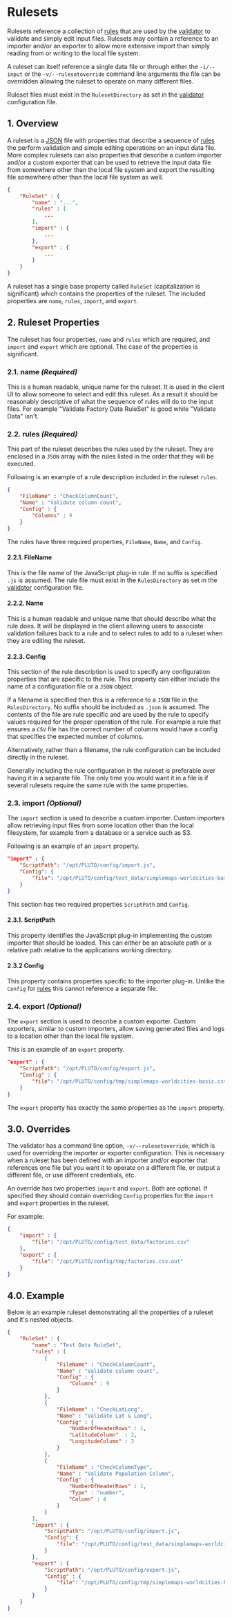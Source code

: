 # Rulesets

Rulesets reference a collection of [rules][rules] that are used by the [validator][validator] to validate and
simply edit input files. Rulesets may contain a reference to an importer and/or an exporter to allow more
extensive import than simply reading from or writing to the local file system.

A ruleset can itself reference a single data file or through either the `-i/--input` or the
`-v/--rulesetoverride` command line arguments the file can be overridden allowing the ruleset to operate
on many different files.

Ruleset files must exist in the `RulesetDirectory` as set in the [validator][validator] configuration
file.

## 1. Overview

A ruleset is a [JSON](http://www.json.org) file with properties that describe a sequence of [rules][rules] the perform validation
and simple editing operations on an input data file. More complex rulesets can also properties that describe
a custom importer and/or a custom exporter that can be used to retrieve the input data file from somewhere
other than the local file system and export the resulting file somewhere other than the local file system
as well.

```json
{
	"RuleSet" : {
		"name" : "...",
		"rules" : [
		    ...
		],
		"import" : {
			...
		},
		"export" : {
			...
		}
	}
}
```

A ruleset has a single base property called `RuleSet` (capitalization is significant) which contains the
properties of the ruleset. The included properties are `name`, `rules`, `import`, and `export`. 

## 2. Ruleset Properties

The ruleset has four properties, `name` and `rules` which are required, and `import` and `export` which are
optional. The case of the properties is significant.

### 2.1. name _(Required)_

This is a human readable, unique name for the ruleset. It is used in the client UI to allow someone to
select and edit this ruleset. As a result it should be reasonably descriptive of what the sequence of rules
will do to the input files. For example "Validate Factory Data RuleSet" is good while "Validate Data" isn't.

### 2.2. rules _(Required)_

This part of the ruleset describes the rules used by the ruleset. They are enclosed in a `JSON` array with
the rules listed in the order that they will be executed.

Following is an example of a rule description included in the ruleset `rules`.

```json
{
    "FileName" : "CheckColumnCount",
    "Name" : "Validate column count",
    "Config" : {
        "Columns" : 9
    }
}
```
The rules have three required properties, `FileName`, `Name`, and `Config`.

#### 2.2.1. FileName

This is the file name of the JavaScript plug-in rule. If no suffix is specified `.js` is assumed.
The rule file must exist in the `RulesDirectory` as set in the [validator][validator] configuration file.

#### 2.2.2. Name

This is a human readable and unique name that should describe what the rule does. It will be displayed
in the client allowing users to associate validation failures back to a rule and to select rules to
add to a ruleset when they are editing the ruleset.

#### 2.2.3. Config

This section of the rule description is used to specify any configuration properties that are specific
to the rule. This property can either include the name of a configuration file or a `JSON` object. 

If a filename is specified then this is a reference to a `JSON` file in the `RulesDirectory`. No suffix
should be included as `.json` is assumed. The contents of the file are rule specific and are used by the
rule to specify values required for the proper operation of the rule. For example a rule that ensures
a `CSV` file has the correct number of columns would have a config that specifies the expected
number of columns.

Alternatively, rather than a filename, the rule configuration can be included directly in the ruleset.

Generally including the rule configuration in the ruleset is preferable over having it in a separate file.
 The only time you would want it in a file is if several rulesets require the same rule with the same
 properties.
 
### 2.3. import _(Optional)_

The `import` section is used to describe a custom importer. Custom importers
 allow retrieving input files from some location other than the local
 filesystem, for example from a database or a service such as S3.
 
Following is an example of an `import` property.
 
```json
"import" : {
    "ScriptPath": "/opt/PLUTO/config/import.js",
    "Config": {
        "file": "/opt/PLUTO/config/test_data/simplemaps-worldcities-basic.csv"
    }
}
```

This section has two required properties `ScriptPath` and `Config`.
 
#### 2.3.1. ScriptPath

This property identifies the JavaScript plug-in implementing the custom importer that should be loaded.
This can either be an absolute path or a relative path relative to the applications working directory.

#### 2.3.2 Config

This property contains properties specific to the importer plug-in. Unlike the `Config` for
[rules](#2.2.3.-config) this cannot reference a separate file.

### 2.4. export _(Optional)_

The `export` section is used to describe a custom exporter. Custom exporters, similar to custom importers,
allow saving generated files and logs to a location other than the local file system.

This is an example of an `export` property.

```json
"export" : {
    "ScriptPath": "/opt/PLUTO/config/export.js",
    "Config" : {
        "file": "/opt/PLUTO/config/tmp/simplemaps-worldcities-basic.csv.out"
    }
}
```

The `export` property has exactly the same properties as the `import` property.

## 3.0. Overrides

The validator has a command line option, `-v/--rulesetoverride`, which is used for overriding the importer
or exporter configuration. This is necessary when a ruleset has been defined with an importer and/or exporter
that references one file
but you want it to operate on a different file, or output a different file, or use different credentials, etc.

An override has two properties `import` and `export`. Both are optional. If specified they should contain
 overriding `Config` properties for the `import` and `export` properties in the ruleset.
 
For example:
```json
{
    "import" : {
        "file": "/opt/PLUTO/config/test_data/factories.csv"
    },
    "export" : {
        "file": "/opt/PLUTO/config/tmp/factories.csv.out"
    }
}
```

## 4.0. Example

Below is an example ruleset demonstrating all the properties of a ruleset and it's nested objects.

```json
{
	"RuleSet" : {
		"name" : "Test Data RuleSet",
		"rules" : [
			{
				"FileName" : "CheckColumnCount",
				"Name" : "Validate column count",
				"Config" : {
					"Columns" : 9
				}
			},
			{
				"FileName" : "CheckLatLong",
				"Name" : "Validate Lat & Long",
				"Config" : {
					"NumberOfHeaderRows" : 1,
					"LatitudeColumn"  : 2,
					"LongitudeColumn" : 3
				}
			},
			{
				"FileName" : "CheckColumnType",
				"Name" : "Validate Population Column",
				"Config" : {
					"NumberOfHeaderRows" : 1,
					"Type" : "number",
					"Column" : 4
				}
			}
		],
		"import" : {
			"ScriptPath": "/opt/PLUTO/config/import.js",
			"Config": {
				"file": "/opt/PLUTO/config/test_data/simplemaps-worldcities-basic.csv"
			}
		},
		"export" : {
			"ScriptPath": "/opt/PLUTO/config/export.js",
			"Config" : {
				"file": "/opt/PLUTO/config/tmp/simplemaps-worldcities-basic.csv.out"
			}
		}
	}
}
```

[rules]: docs/rules.md
[validator]: docs/validator.md
